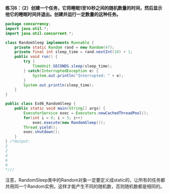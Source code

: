 **练习6：（2）创建一个任务，它将睡眠1至10秒之间的随机数量的时间，然后显示他它的睡眠时间并退出。创建并运行一定数量的这种任务。**
```java
package concurrency;
import java.util.*;
import java.util.concurrent.*;

class RandomSleep implements Runnable {
	private static Random rand = new Random(47);
	private final int sleep_time = rand.nextInt(10) + 1;
	public void run() {
		try {
			TimeUnit.SECONDS.sleep(sleep_time);
		} catch(InterruptedException e) {
			System.out.println("Interrupted: " + e);
		}
		System.out.println(sleep_time);
	}
}

public class Ex06_RandomSleep {
	public static void main(String[] args) {
        ExecutorService exec = Executors.newCachedThreadPool();
        for(int i = 0; i < 5; i++)
        	exec.execute(new RandomSleep());
        Thread.yield();
        exec.shutdown();
	}
} /*Output:
2
2
4
6
9
*///
```
注意，RandomSleep类中的Random对象一定要定义成static的，让所有的任务都共用同一个Random实例，这样才能产生不同的随机数，否则随机数都是相同的。